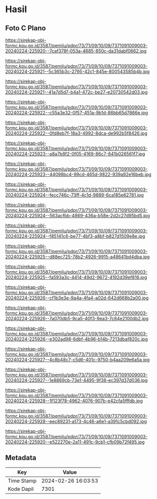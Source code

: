 # Hasil

## Foto C Plano

https://sirekap-obj-formc.kpu.go.id/3587/pemilu/pdpr/73/71/09/10/09/7371091009003-20240224-225920--7caf378f-053a-4685-850c-da31dabf0662.jpg

https://sirekap-obj-formc.kpu.go.id/3587/pemilu/pdpr/73/71/09/10/09/7371091009003-20240224-225921--5c365b3c-2795-42c1-845e-800543585b4b.jpg

https://sirekap-obj-formc.kpu.go.id/3587/pemilu/pdpr/73/71/09/10/09/7371091009003-20240224-225921--41a7d5d7-b4a1-472c-be27-e20730542d03.jpg

https://sirekap-obj-formc.kpu.go.id/3587/pemilu/pdpr/73/71/09/10/09/7371091009003-20240224-225922--c55a3e32-0f57-451a-9b1d-86bb65d7866e.jpg

https://sirekap-obj-formc.kpu.go.id/3587/pemilu/pdpr/73/71/09/10/09/7371091009003-20240224-225922--0fd8eb7f-18a3-4992-8dca-de992b5f8426.jpg

https://sirekap-obj-formc.kpu.go.id/3587/pemilu/pdpr/73/71/09/10/09/7371091009003-20240224-225923--a8a7b8f2-0f05-4169-86c7-841b026561f7.jpg

https://sirekap-obj-formc.kpu.go.id/3587/pemilu/pdpr/73/71/09/10/09/7371091009003-20240224-225923--44098bc4-99cd-465d-9822-939a92e16beb.jpg

https://sirekap-obj-formc.kpu.go.id/3587/pemilu/pdpr/73/71/09/10/09/7371091009003-20240224-225924--fecc746c-73ff-4c1d-9889-6ca185e62781.jpg

https://sirekap-obj-formc.kpu.go.id/3587/pemilu/pdpr/73/71/09/10/09/7371091009003-20240224-225924--563acfbb-4869-436a-b58e-2d2c27d95bd5.jpg

https://sirekap-obj-formc.kpu.go.id/3587/pemilu/pdpr/73/71/09/10/09/7371091009003-20240224-225924--f85141c6-be77-4bf3-a8bf-b827d1509e8e.jpg

https://sirekap-obj-formc.kpu.go.id/3587/pemilu/pdpr/73/71/09/10/09/7371091009003-20240224-225925--d88ec725-78b2-4926-9915-a48641bd4dba.jpg

https://sirekap-obj-formc.kpu.go.id/3587/pemilu/pdpr/73/71/09/10/09/7371091009003-20240224-225925--fa593a3c-4414-49d2-9672-4192d39ef816.jpg

https://sirekap-obj-formc.kpu.go.id/3587/pemilu/pdpr/73/71/09/10/09/7371091009003-20240224-225926--cf1b3e3e-9a4a-4fa4-a02d-642d668b2a00.jpg

https://sirekap-obj-formc.kpu.go.id/3587/pemilu/pdpr/73/71/09/10/09/7371091009003-20240224-225926--7a070db5-9ca5-40f3-9ea3-7c84e2100db2.jpg

https://sirekap-obj-formc.kpu.go.id/3587/pemilu/pdpr/73/71/09/10/09/7371091009003-20240224-225926--e302ad98-6dbf-4b96-b14b-7213dbaf820c.jpg

https://sirekap-obj-formc.kpu.go.id/3587/pemilu/pdpr/73/71/09/10/09/7371091009003-20240224-225927--4c8b48c7-c5d6-401c-9750-b4aa209e6a5a.jpg

https://sirekap-obj-formc.kpu.go.id/3587/pemilu/pdpr/73/71/09/10/09/7371091009003-20240224-225927--1e8869cb-73e1-4495-9f38-ec397d37d036.jpg

https://sirekap-obj-formc.kpu.go.id/3587/pemilu/pdpr/73/71/09/10/09/7371091009003-20240224-225928--1f123f78-4962-4076-907b-e42cfa5fffdb.jpg

https://sirekap-obj-formc.kpu.go.id/3587/pemilu/pdpr/73/71/09/10/09/7371091009003-20240224-225928--eec89231-a173-4c46-a6e1-a391c5cbd092.jpg

https://sirekap-obj-formc.kpu.go.id/3587/pemilu/pdpr/73/71/09/10/09/7371091009003-20240224-225920--e522270e-2a11-491c-9cb1-cfb09b72f495.jpg


## Metadata

| Key        | Value               |
| ---------- | ------------------- |
| Time Stamp | 2024-02-26 16:03:53 |
| Kode Dapil | 7301                |



